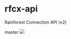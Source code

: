 rfcx-api
========

Rainforest Connection API (v2)

master
![](https://api.travis-ci.org/rfcx/rfcx-api.png?branch=master)